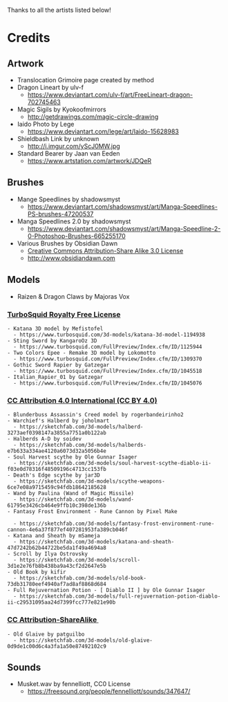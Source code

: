 Thanks to all the artists listed below!

# Credits

## Artwork
  - Translocation Grimoire page created by method
  - Dragon Lineart by ulv-f
    - https://www.deviantart.com/ulv-f/art/FreeLineart-dragon-702745463
  - Magic Sigils by Kyokoofmirrors
    - http://getdrawings.com/magic-circle-drawing
  - Iaido Photo by Lege
    - https://www.deviantart.com/lege/art/Iaido-15628983
  - Shieldbash Link by unknown
    - http://i.imgur.com/yScJ0MW.jpg
  - Standard Bearer by Jaan van Eeden
    - https://www.artstation.com/artwork/JDQeR
## Brushes
  - Mange Speedlines by shadowsmyst
    - https://www.deviantart.com/shadowsmyst/art/Manga-Speedlines-PS-brushes-47200537
  - Manga Speedlines 2.0 by shadowsmyst
    - https://www.deviantart.com/shadowsmyst/art/Manga-Speedline-2-0-Photoshop-Brushes-665255170
  - Various Brushes by Obsidian Dawn
    - [Creative Commons Attribution-Share Alike 3.0 License](https://creativecommons.org/licenses/by-sa/3.0/us/)
    - http://www.obsidiandawn.com
## Models
  - Raizen & Dragon Claws by Majoras Vox
### [TurboSquid Royalty Free License](https://blog.turbosquid.com/royalty-free-license/) 
    - Katana 3D model by Mefistofel
      - https://www.turbosquid.com/3d-models/katana-3d-model-1194938
    - Sting Sword by KangaroOz 3D
      - https://www.turbosquid.com/FullPreview/Index.cfm/ID/1125944
    - Two Colors Epee - Remake 3D model by Lokomotto
      - https://www.turbosquid.com/FullPreview/Index.cfm/ID/1309370
    - Gothic Sword Rapier by Gatzegar
      - https://www.turbosquid.com/FullPreview/Index.cfm/ID/1045518
    - Italian_Rapier_01 by Gatzegar
      - https://www.turbosquid.com/FullPreview/Index.cfm/ID/1045076
### [CC Attribution 4.0 International (CC BY 4.0)](https://creativecommons.org/licenses/by/4.0/) 
    - Blunderbuss Assassin's Creed model by rogerbandeirinho2
    - Warchief's Halberd by joholmart
      - https://sketchfab.com/3d-models/halberd-3273aef0398147a3855a7751a0b122ab
    - Halberds A-D by soidev
      - https://sketchfab.com/3d-models/halberds-e7b633a334ae4120a6073d32a5056b4e
    - Soul Harvest scythe by Ole Gunnar Isager
      - https://sketchfab.com/3d-models/soul-harvest-scythe-diablo-ii-f03e0d78316f48509196c4713cc153fb
    - Death's Edge scythe by jar3D
      - https://sketchfab.com/3d-models/scythe-weapons-6ce7e08a9715459c94fdb18642185628
    - Wand by Paulina (Wand of Magic Missile)
      - https://sketchfab.com/3d-models/wand-61795e3426cb464e9ffb10c398de136b
    - Fantasy Frost Environment - Rune Cannon by Pixel Make                     
      - https://sketchfab.com/3d-models/fantasy-frost-environment-rune-cannon-4e6a37f877ef407281953fa389cb046f
    - Katana and Sheath by mSameja
      - https://sketchfab.com/3d-models/katana-and-sheath-47d7242b62b44722be5da1f49a4694a8
    - Scroll by Ilya Ostrovsky
      - https://sketchfab.com/3d-models/scroll-3d1e2e76fb8b438ba9a43cf2d2647e5b
    - Old Book by kifir
      - https://sketchfab.com/3d-models/old-book-73db31780eef4940af7ad8af8868d684
    - Full Rejuvernation Potion - [ Diablo II ] by Ole Gunnar Isager
      - https://sketchfab.com/3d-models/full-rejuvernation-potion-diablo-ii-c29531095aa24d7399fcc777e821e90b
### [CC Attribution-ShareAlike ](https://creativecommons.org/licenses/by-sa/3.0/us/) 
    - Old Glaive by patguilbo
      - https://sketchfab.com/3d-models/old-glaive-0d9de1c00d6c4a3fa1a50e87492102c9
## Sounds
  - Musket.wav by fennelliott, CC0 License
    - https://freesound.org/people/fennelliott/sounds/347647/
